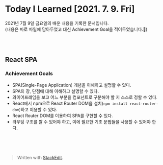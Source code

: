 ﻿
# Today I Learned [2021. 7. 9. Fri]


2021년 7월 9일 금요일의 배운 내용을 기록한 문서입니다.  
(내용은 따로 파일에 담아두었고 대신 Achievement Goal을 적어두었습니다.🙂)


<br><br>

## React SPA

### Achievement Goals

-   SPA(Single-Page Application) 개념을 이해하고 설명할 수 있다.
-   SPA의 장, 단점에 대해 이해하고 설명할 수 있다.
-   와이어프레임을 보고 어느 부분을 컴포넌트로 구분해야 할 지 스스로 정할 수 있다.
-   React에서 npm으로 React Router DOM을 설치(`npm install react-router-dom`)하고 이용할 수 있다.
-   React Router DOM를 이용하여 SPA를 구현할 수 있다.
-   라우팅 구조를 짤 수 있어야 하고, 이에 필요한 기초 문법들을 사용할 수 있어야 한다.

<br><br>
<br>

> Written with [StackEdit](https://stackedit.io/).
